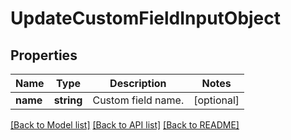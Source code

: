 # UpdateCustomFieldInputObject

## Properties
Name | Type | Description | Notes
------------ | ------------- | ------------- | -------------
**name** | **string** | Custom field name. | [optional] 

[[Back to Model list]](../README.md#documentation-for-models) [[Back to API list]](../README.md#documentation-for-api-endpoints) [[Back to README]](../README.md)


